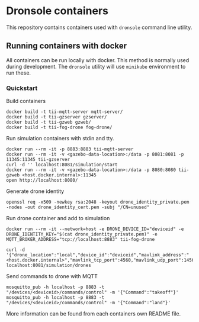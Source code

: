 # Dronsole containers

This repository contains containers used with `dronsole` command line utility.

## Running containers with docker

All containers can be run locally with docker. This method is normally used during development. The `dronsole` utility will use `minikube` environment to run these.

### Quickstart

Build containers
```
docker build -t tii-mqtt-server mqtt-server/
docker build -t tii-gzserver gzserver/
docker build -t tii-gzweb gzweb/
docker build -t tii-fog-drone fog-drone/
```

Run simulation containers with stdin and tty.
```
docker run --rm -it -p 8883:8883 tii-mqtt-server
docker run --rm -it -v <gazebo-data-location>:/data -p 8081:8081 -p 11345:11345 tii-gzserver
curl -d '' localhost:8081/simulation/start
docker run --rm -it -v <gazebo-data-location>:/data -p 8080:8080 tii-gzweb <host.docker.internal>:11345
open http://localhost:8080/
```

Generate drone identity
```
openssl req -x509 -newkey rsa:2048 -keyout drone_identity_private.pem -nodes -out drone_identity_cert.pem -subj "/CN=unused"
```

Run drone container and add to simulation
```
docker run --rm -it --network=host -e DRONE_DEVICE_ID="deviceid" -e DRONE_IDENTITY_KEY="$(cat drone_identity_private.pem)" -e MQTT_BROKER_ADDRESS="tcp://localhost:8883" tii-fog-drone

curl -d '{"drone_location":"local","device_id":"deviceid","mavlink_address":"<host.docker.internal>","mavlink_tcp_port":4560,"mavlink_udp_port":14560,"pos_x":0,"pos_y":0}' localhost:8081/simulation/drones
```

Send commands to drone with MQTT
```
mosquitto_pub -h localhost -p 8883 -t "/devices/<deviceid>/commands/control" -m '{"Command":"takeoff"}'
mosquitto_pub -h localhost -p 8883 -t "/devices/<deviceid>/commands/control" -m '{"Command":"land"}'
```

More information can be found from each containers own README file.

